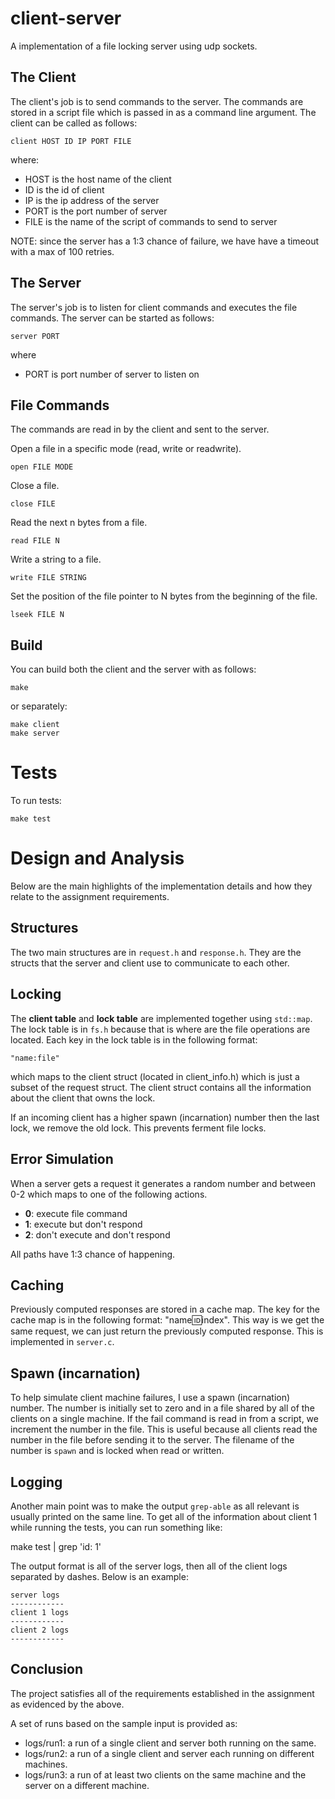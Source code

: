 # client-server

A implementation of a file locking server using udp sockets.


## The Client

The client's job is to send commands to the server. The commands are stored in
a script file which is passed in as a command line argument. The client can be
called as follows:

    client HOST ID IP PORT FILE

where:

- HOST is the host name of the client
- ID is the id of client
- IP is the ip address of the server
- PORT is the port number of server
- FILE is the name of the script of commands to send to server

NOTE: since the server has a 1:3 chance of failure, we have have a timeout with
a max of 100 retries.

## The Server

The server's job is to listen for client commands and executes the file
commands. The server can be started as follows:

    server PORT

where

- PORT is port number of server to listen on

## File Commands

The commands are read in by the client and sent to the server.

Open a file in a specific mode (read, write or readwrite).

    open FILE MODE

Close a file.

    close FILE

Read the next n bytes from a file.

    read FILE N

Write a string to a file.

    write FILE STRING

Set the position of the file pointer to N bytes from the beginning of the file.

    lseek FILE N


## Build

You can build both the client and the server with as follows:

    make 

or separately:

    make client
    make server


# Tests

To run tests:

    make test

# Design and Analysis

Below are the main highlights of the implementation details and how they relate
to the assignment requirements.

## Structures

The two main structures are in `request.h` and `response.h`. They are the
structs that the server and client use to communicate to each other.

## Locking

The __client table__ and __lock table__ are implemented together using
`std::map`. The lock table is in `fs.h` because that is where are the file
operations are located. Each key in the lock table is in the following format:

    "name:file"

which maps to the client struct (located in client\_info.h) which is just a
subset of the request struct. The client struct contains all the information
about the client that owns the lock.

If an incoming client has a higher spawn (incarnation) number then the last
lock, we remove the old lock. This prevents ferment file locks.

## Error Simulation

When a server gets a request it generates a random number and between 0-2 which
maps to one of the following actions.

- __0__: execute file command
- __1__: execute but don't respond
- __2__: don't execute and don't respond

All paths have 1:3 chance of happening.

## Caching

Previously computed responses are stored in a cache map. The key for the cache
map is in the following format: "name:id:index". This way is we get the same
request, we can just return the previously computed response. This is
implemented in `server.c`.

## Spawn (incarnation)

To help simulate client machine failures, I use a spawn (incarnation) number.
The number is initially set to zero and in a file shared by all of the clients
on a single machine. If the fail command is read in from a script, we increment
the number in the file. This is useful because all clients read the number in
the file before sending it to the server. The filename of the number is  `spawn`
and is locked when read or written.

## Logging

Another main point was to make the output `grep-able` as all relevant is usually
printed on the same line. To get all of the information about client 1 while
running the tests, you can run something like:

  make test | grep 'id: 1'

The output format is all of the server logs, then all of the client logs
separated by dashes. Below is an example:

```
server logs
------------
client 1 logs
------------
client 2 logs
------------
```

## Conclusion

The project satisfies all of the requirements established in the assignment as
evidenced by the above.

A set of runs based on the sample input is provided as:

- logs/run1: a run of a single client and server both running on the same.
- logs/run2: a run of a single client and server each running on different
  machines.
- logs/run3: a run of at least two clients on the same machine and the server on
  a different machine.
